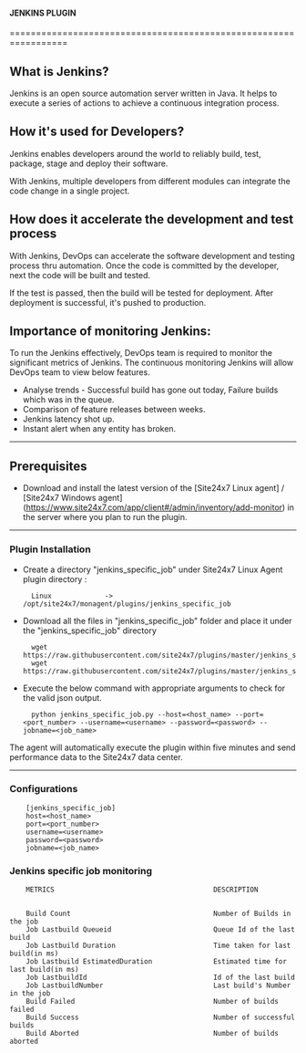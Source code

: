                                          
#### JENKINS PLUGIN
                                                                                               
=================================================================

## What is Jenkins?
	
 Jenkins is an open source automation server written in Java. It helps to execute a series of actions to achieve a continuous integration process. 



## How it's used for Developers?

 Jenkins enables developers around the world to reliably build, test, package, stage and deploy their software.

 With Jenkins, multiple developers from different modules can integrate the code change in a single project. 

## How does it accelerate the development and test process 

 With Jenkins, DevOps can accelerate the software development and testing process thru automation. Once the code is committed by the developer, next the code will be built and tested.

 If the test is passed, then the build will be tested for deployment. After deployment is successful, it's pushed to production.




## Importance of monitoring Jenkins:

To run the Jenkins effectively, DevOps team is required to monitor the significant metrics of Jenkins. The continuous monitoring Jenkins will allow DevOps team to view below features.

- Analyse trends - Successful build has gone out today, Failure builds which was in the queue.
- Comparison of feature releases between weeks.
- Jenkins latency shot up.
- Instant alert when any entity has broken.


---

## Prerequisites

- Download and install the latest version of the [Site24x7 Linux agent] / [Site24x7 Windows agent] (https://www.site24x7.com/app/client#/admin/inventory/add-monitor) in the server where you plan to run the plugin. 


---

### Plugin Installation  

- Create a directory "jenkins_specific_job" under Site24x7 Linux Agent plugin directory : 

		Linux             ->   /opt/site24x7/monagent/plugins/jenkins_specific_job
      
- Download all the files in "jenkins_specific_job" folder and place it under the "jenkins_specific_job" directory

		wget https://raw.githubusercontent.com/site24x7/plugins/master/jenkins_specific_job/jenkins_specific_job.py
		wget https://raw.githubusercontent.com/site24x7/plugins/master/jenkins_specific_job/jenkins_specific_job.cfg

- Execute the below command with appropriate arguments to check for the valid json output.  

		python jenkins_specific_job.py --host=<host_name> --port=<port_number> --username=<username> --password=<password> --jobname=<job_name>


The agent will automatically execute the plugin within five minutes and send performance data to the Site24x7 data center.

---

### Configurations


		[jenkins_specific_job]
		host=<host_name> 
		port=<port_number> 
		username=<username>
		password=<password> 
		jobname=<job_name>


### Jenkins specific job monitoring


		METRICS                                       DESCRIPTION


		Build Count                                   Number of Builds in the job
		Job Lastbuild Queueid                         Queue Id of the last build 
		Job Lastbuild Duration                        Time taken for last build(in ms)
		Job Lastbuild EstimatedDuration               Estimated time for last build(in ms)
		Job LastbuildId                               Id of the last build
		Job LastbuildNumber                           Last build's Number in the job
		Build Failed                                  Number of builds failed
		Build Success                                 Number of successful builds
		Build Aborted                                 Number of builds aborted

